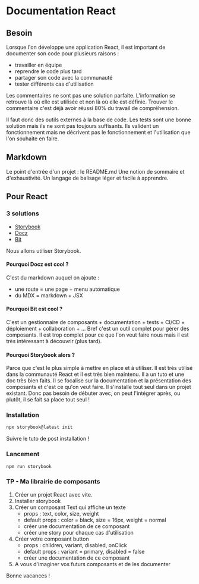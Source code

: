 # Documentation React

## Besoin

Lorsque l'on développe une application React, il est important de documenter son code pour plusieurs raisons :
- travailler en équipe
- reprendre le code plus tard
- partager son code avec la communauté
- tester différents cas d'utilisation

Les commentaires ne sont pas une solution parfaite.
L'information se retrouve là où elle est utilisée et non là où elle est définie.
Trouver le commentaire c'est déjà avoir réussi 80% du travail de compréhension.

Il faut donc des outils externes à la base de code.
Les tests sont une bonne solution mais ils ne sont pas toujours suffisants.
Ils valident un fonctionnement mais ne décrivent pas le fonctionnement et l'utilisation que l'on souhaite en faire.

## Markdown

Le point d'entrée d'un projet : le README.md
Une notion de sommaire et d'exhaustivité.
Un langage de balisage léger et facile à apprendre.

## Pour React

### 3 solutions

- [Storybook](https://storybook.js.org/)
- [Docz](https://www.docz.site/)
- [Bit](https://bit.dev/)

Nous allons utiliser Storybook.

#### Pourquoi Docz est cool ?

C'est du markdown auquel on ajoute :
- une route = une page + menu automatique
- du MDX = markdown + JSX

#### Pourquoi Bit est cool ?

C'est un gestionnaire de composants + documentation + tests + CI/CD + déploiement + collaboration + ...
Bref c'est un outil complet pour gérer des composants.
Il est trop complet pour ce que l'on veut faire nous mais il est très intéressant à découvrir (plus tard).

#### Pourquoi Storybook alors ?

Parce que c'est le plus simple à mettre en place et à utiliser.
Il est très utilisé dans la communauté React et il est très bien maintenu.
Il a un tuto et une doc très bien faits.
Il se focalise sur la documentation et la présentation des composants et c'est ce qu'on veut faire.
Il s'installe tout seul dans un projet existant. Donc pas besoin de débuter avec, on peut l'intégrer après, ou plutôt, il se fait sa place tout seul !

### Installation

```bash
npx storybook@latest init
```

Suivre le tuto de post installation !

### Lancement

```bash
npm run storybook
```

### TP - Ma librairie de composants

1. Créer un projet React avec vite.
2. Installer storybook
3. Créer un composant Text qui affiche un texte
    - props : text, color, size, weight
    - default props : color = black, size = 16px, weight = normal
    - créer une documentation de ce composant
    - créer une story pour chaque cas d'utilisation
4. Créer votre composant button
    - props : children, variant, disabled, onClick
    - default props : variant = primary, disabled = false
    - créer une documentation de ce composant
5. A vous d'imaginer vos futurs composants et de les documenter

Bonne vacances !
